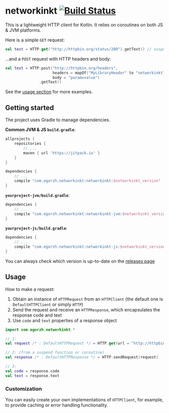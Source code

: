 # networkinkt [![Build Status](https://travis-ci.org/egorzhdan/networkinkt.svg?branch=master)](https://travis-ci.org/egorzhdan/networkinkt)

This is a lightweight HTTP client for Kotlin. It relies on coroutines on both JS & JVM platforms.

Here is a simple `GET` request:

```kotlin
val text = HTTP.get("http://httpbin.org/status/200").getText() // suspending call
```

...and a `POST` request with HTTP headers and body:
```kotlin
val text = HTTP.post("http://httpbin.org/headers",
                     headers = mapOf("MyLibraryHeader" to "networkinkt"),
                     body = "param=value")
               .getText()
```

See the [usage section](#usage) for more examples.

## Getting started

The project uses Gradle to manage dependencies.

**Common JVM & JS `build.gradle`**:
```gradle
allprojects {
    repositories {
        // ...
        maven { url 'https://jitpack.io' }
    }
}

dependencies {
    // ...
    compile "com.egorzh.networkinkt:networkinkt:$networkinkt_version"
}
```

**`yourproject-jvm/build.gradle`**:
```gradle
dependencies {
    // ...
    compile "com.egorzh.networkinkt:networkinkt-jvm:$networkinkt_version"
}
```

**`yourproject-js/build.gradle`**:
```gradle
dependencies {
    // ...
    compile "com.egorzh.networkinkt:networkinkt-js:$networkinkt_version"
}
```

You can always check which version is up-to-date on the [releases page](https://github.com/egorzhdan/networkinkt/releases)

## Usage

How to make a request:
1. Obtain an instance of `HTTPRequest` from an `HTTPClient` (the default one is `DefaultHTTPClient` or simply `HTTP`)
1. Send the request and receive an `HTTPResponse`, which encapsulates the response code and text
1. Use `code` and `text` properties of a response object

```kotlin
import com.egorzh.networkinkt.*

// 1:
val request /* : DefaultHTTPRequest */ = HTTP.get(url = "http://httpbin.org/status/200")

// 2: (from a suspend function or coroutine)
val response /* : DefaultHTTPResponse */ = HTTP.sendRequest(request)

// 3:
val code = response.code
val text = response.text
```

### Customization

You can easily create your own implementations of `HTTPClient`, 
for example, to provide caching or error handling functionality.